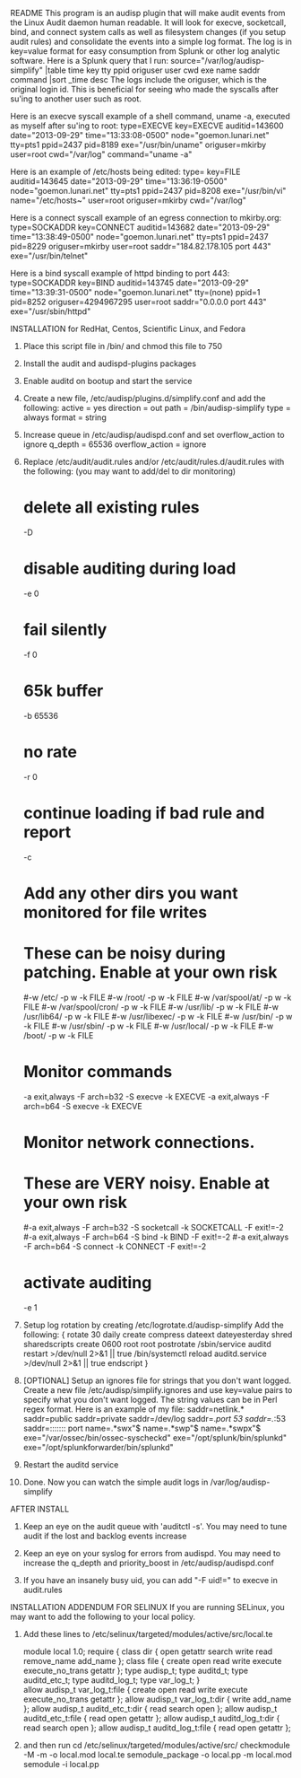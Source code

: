 README
This program is an audisp plugin that will make audit events from the Linux Audit daemon human readable.
It will look for execve, socketcall, bind, and connect system calls as well as filesystem changes (if you setup audit rules) and consolidate the events into a simple log format.
The log is in key=value format for easy consumption from Splunk or other log analytic software.
Here is a Splunk query that I run: source="/var/log/audisp-simplify"  |table time key tty ppid origuser user cwd exe name saddr command |sort _time desc 
The logs include the origuser, which is the original login id.  This is beneficial for seeing who made the syscalls after su'ing to another user such as root.

Here is an execve syscall example of a shell command, uname -a, executed as myself after su'ing to root:
type=EXECVE key=EXECVE auditid=143600 date="2013-09-29" time="13:33:08-0500" node="goemon.lunari.net" tty=pts1 ppid=2437 pid=8189 exe="/usr/bin/uname" origuser=mkirby user=root cwd="/var/log" command="uname -a"


Here is an example of /etc/hosts being edited:
type= key=FILE auditid=143645 date="2013-09-29" time="13:36:19-0500" node="goemon.lunari.net" tty=pts1 ppid=2437 pid=8208 exe="/usr/bin/vi" name="/etc/hosts~" user=root origuser=mkirby cwd="/var/log"

    
Here is a connect syscall example of an egress connection to mkirby.org:
type=SOCKADDR key=CONNECT auditid=143682 date="2013-09-29" time="13:38:49-0500" node="goemon.lunari.net" tty=pts1 ppid=2437 pid=8229 origuser=mkirby user=root saddr="184.82.178.105 port 443" exe="/usr/bin/telnet"
    
Here is a bind syscall example of httpd binding to port 443:
type=SOCKADDR key=BIND auditid=143745 date="2013-09-29" time="13:39:31-0500" node="goemon.lunari.net" tty=(none) ppid=1 pid=8252 origuser=4294967295 user=root saddr="0.0.0.0 port 443" exe="/usr/sbin/httpd"
    
    
    
    
INSTALLATION for RedHat, Centos, Scientific Linux, and Fedora

1) Place this script file in /bin/ and chmod this file to 750

2) Install the audit and audispd-plugins packages

3) Enable auditd  on bootup and start the service

4) Create a new file, /etc/audisp/plugins.d/simplify.conf and add the following:
    active = yes
    direction = out
    path = /bin/audisp-simplify
    type = always
    format = string

5) Increase queue in /etc/audisp/audispd.conf and set overflow_action to ignore
    q_depth = 65536
    overflow_action = ignore

5) Replace /etc/audit/audit.rules and/or /etc/audit/rules.d/audit.rules with the following: (you may want to add/del to dir monitoring)
    # delete all existing rules
    -D
    # disable auditing during load
    -e 0
    # fail silently
    -f 0
    # 65k buffer
    -b 65536
    # no rate
    -r 0
    # continue loading if bad rule and report
    -c
    #
    # Add any other dirs you want monitored for file writes
    # These can be noisy during patching.  Enable at your own risk
    #-w /etc/ -p w -k FILE
    #-w /root/ -p w -k FILE
    #-w /var/spool/at/ -p w -k FILE
    #-w /var/spool/cron/ -p w -k FILE
    #-w /usr/lib/ -p w -k FILE
    #-w /usr/lib64/ -p w -k FILE
    #-w /usr/libexec/ -p w -k FILE
    #-w /usr/bin/ -p w -k FILE
    #-w /usr/sbin/ -p w -k FILE
    #-w /usr/local/ -p w -k FILE
    #-w /boot/ -p w -k FILE
    #
    # Monitor commands
    -a exit,always -F arch=b32 -S execve -k EXECVE
    -a exit,always -F arch=b64 -S execve -k EXECVE
    #
    # Monitor network connections.
    # These are VERY noisy.  Enable at your own risk
    #-a exit,always -F arch=b32 -S socketcall -k SOCKETCALL -F exit!=-2
    #-a exit,always -F arch=b64 -S bind -k BIND -F exit!=-2
    #-a exit,always -F arch=b64 -S connect -k CONNECT -F exit!=-2
    #
    # activate auditing
    -e 1


6) Setup log rotation by creating /etc/logrotate.d/audisp-simplify 
   Add the following:
        {
        rotate 30
        daily
        create
        compress
        dateext
        dateyesterday
        shred
        sharedscripts
        create 0600 root root
        postrotate
            /sbin/service auditd restart >/dev/null 2>&1 || true
            /bin/systemctl reload auditd.service >/dev/null 2>&1 || true
        endscript
        }

7) [OPTIONAL] Setup an ignores file for strings that you don't want logged.
    Create a new file /etc/audisp/simplify.ignores and use key=value pairs to specify what you don't want logged.
    The string values can be in Perl regex format.
    Here is an example of my file:
        saddr=netlink.*
        saddr=public
        saddr=private
        saddr=/dev/log
        saddr=.*port 53
        saddr=.*:53
        saddr=::::::: port
        name=.*swx"$
        name=.*swp"$
        name=.*swpx"$
        exe="/var/ossec/bin/ossec-syscheckd"
        exe="/opt/splunk/bin/splunkd"
        exe="/opt/splunkforwarder/bin/splunkd"
        
8) Restart the auditd service

9) Done.  Now you can watch the simple audit logs in /var/log/audisp-simplify





AFTER INSTALL
1) Keep an eye on the audit queue with 'auditctl -s'.  You may need to tune audit if the lost and backlog events increase

2) Keep an eye on your syslog for errors from audispd.  You may need to increase the q_depth and priority_boost in /etc/audisp/audispd.conf

3) If you have an insanely busy uid, you can add "-F uid!=<uid>" to execve in audit.rules





INSTALLATION ADDENDUM FOR SELINUX
If you are running SELinux, you may want to add the following to your local policy.
1) Add these lines to /etc/selinux/targeted/modules/active/src/local.te
    
    module local 1.0;
    require {
        class dir { open getattr search write read remove_name add_name };
        class file { create open read write execute execute_no_trans getattr };
        type audisp_t;
        type auditd_t;
        type auditd_etc_t;
        type auditd_log_t;
        type var_log_t;
    }  
    allow audisp_t var_log_t:file { create open read write execute execute_no_trans getattr };
    allow audisp_t var_log_t:dir { write add_name };
    allow audisp_t auditd_etc_t:dir { read search open };
    allow audisp_t auditd_etc_t:file { read open getattr };
    allow audisp_t auditd_log_t:dir { read search open };
    allow audisp_t auditd_log_t:file { read open getattr };

2) and then run
    cd /etc/selinux/targeted/modules/active/src/
    checkmodule -M -m -o local.mod local.te
    semodule_package -o local.pp -m local.mod
    semodule -i local.pp



